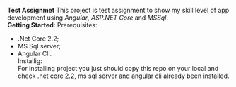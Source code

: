 **Test Assignmet**
This project is test assignment to show my skill level of app development using *Angular*, *ASP.NET Core* and *MSSql*.\
**Getting Started:**
Prerequisites:
* .Net Core 2.2;
* MS Sql server;
* Angular Cli.\
Installig:\
For installing project you just should copy this repo on your local and check .net core 2.2, ms sql server and angular cli already been installed.
